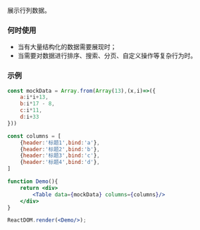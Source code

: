 展示行列数据。

### 何时使用
- 当有大量结构化的数据需要展现时；
- 当需要对数据进行排序、搜索、分页、自定义操作等复杂行为时。

### 示例

<!--start-code-->

```jsx
const mockData = Array.from(Array(13),(x,i)=>({
    a:i*i+13,
    b:i*17 - 8,
    c:i*11,
    d:i+33
}))

const columns = [
    {header:'标题1',bind:'a'},
    {header:'标题2',bind:'b'},
    {header:'标题3',bind:'c'},
    {header:'标题4',bind:'d'},
]

function Demo(){
    return <div>
        <Table data={mockData} columns={columns}/>
    </div>
}

ReactDOM.render(<Demo/>);
```

<!--end-code-->
